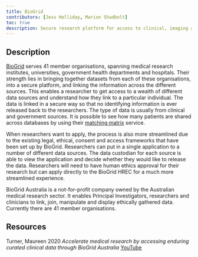```yaml
---
title: BioGrid
contributors: [Jess Holliday, Marion Shadbolt]
toc: true
description: Secure research platform for access to clinical, imaging and biospecimen data.
---
```


## Description

[BioGrid](https://www.biogrid.org.au/) serves 41 member organisations, spanning medical research institutes, universities, government health departments and hospitals. Their strength lies in bringing together datasets from each of these organisations, into a secure platform, and linking the information across the different sources. This enables a researcher to get access to a wealth of different data sources and understand how they link to a particular individual. The data is linked in a secure way so that no identifying information is ever released back to the researchers. The type of data is usually from clinical and government sources. It is possible to see how many patients are shared across databases by using their [matching matrix](https://www.biogrid.org.au/matching-matrix) service.

When researchers want to apply, the process is also more streamlined due to the existing legal, ethical, consent and access frameworks that have been set up by BioGrid. Researchers can put in a single application to a number of different data sources. The data custodian for each source is able to view the application and decide whether they would like to release the data. Researchers will need to have human ethics approval for their research but can apply directly to the BioGrid HREC for a much more streamlined experience.

BioGrid Australia is a not-for-profit company owned by the Australian medical research sector. It enables Principal Investigators, researchers and clinicians to link, join, manipulate and display ethically gathered data. Currently there are 41 member organisations.

## Resources

Turner, Maureen 2020 _Accelerate medical research by accessing enduring curated clinical data through BioGrid Australia_ [YouTube](https://youtu.be/XEIYiF9zdq4)

